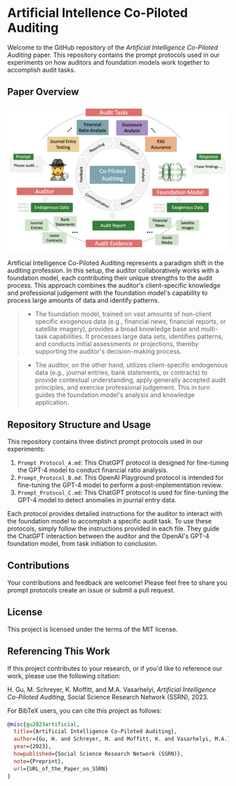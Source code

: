 # Artificial Intellence Co-Piloted Auditing

Welcome to the GitHub repository of the *Artificial Intelligence Co-Piloted Auditing* paper. This repository contains the prompt protocols used in our experiments on how auditors and foundation models work together to accomplish audit tasks.

## Paper Overview

![Test](./assets/vis_001_copiloted_auditing.png)

Artificial Intelligence Co-Piloted Auditing represents a paradigm shift in the auditing profession. In this setup, the auditor collaboratively works with a foundation model, each contributing their unique strengths to the audit process. This approach combines the auditor's client-specific knowledge and professional judgement with the foundation model's capability to process large amounts of data and identify patterns.

>- The foundation model, trained on vast amounts of non-client specific exogenous data (e.g., financial news, financial reports, or satellite imagery), provides a broad knowledge base and multi-task capabilities. It processes large data sets, identifies patterns, and conducts initial assessments or projections, thereby supporting the auditor's decision-making process.

>- The auditor, on the other hand, utilizes client-specific endogenous data (e.g., journal entries, bank statements, or contracts) to provide contextual understanding, apply generally accepted audit principles, and exercise professional judgement. This in turn guides the foundation model's analysis and knowledge application.

## Repository Structure and Usage

This repository contains three distinct prompt protocols used in our experiments:

1. `Prompt_Protocol_A.md`: This ChatGPT protocol is designed for fine-tuning the GPT-4 model to conduct financial ratio analysis.
2. `Prompt_Protocol_B.md`: This OpenAI Playground protocol is intended for fine-tuning the GPT-4 model to perform a post-implementation review. 
3. `Prompt_Protocol_C.md`: This ChatGPT protocol is used for fine-tuniing the GPT-4 model to detect anomalies in journal entry data. 

Each protocol provides detailed instructions for the auditor to interact with the foundation model to accomplish a specific audit task. To use these protocols, simply follow the instructions provided in each file. They guide the ChatGPT interaction between the auditor and the OpenAI's GPT-4 foundation model, from task initiation to conclusion.

## Contributions

Your contributions and feedback are welcome! Please feel free to share you prompt protocols create an issue or submit a pull request.

## License

This project is licensed under the terms of the MIT license.

## Referencing This Work

If this project contributes to your research, or if you'd like to reference our work, please use the following citation:

H. Gu, M. Schreyer, K. Moffitt, and M.A. Vasarhelyi, *Artificial Intelligence Co-Piloted Auditing*, Social Science Research Network (SSRN), 2023.

For BibTeX users, you can cite this project as follows:

```bibtex
@misc{gu2023artificial,
  title={Artificial Intelligence Co-Piloted Auditing},
  author={Gu, H. and Schreyer, M. and Moffitt, K. and Vasarhelyi, M.A.},
  year={2023},
  howpublished={Social Science Research Network (SSRN)},
  note={Preprint},
  url={URL_of_the_Paper_on_SSRN}
}
